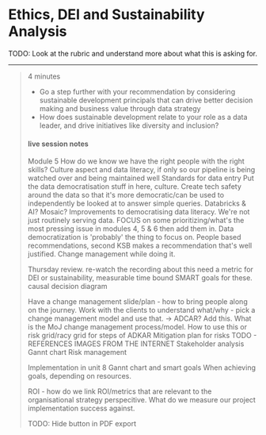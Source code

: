 # Ethics, DEI and Sustainability Analysis

TODO: Look at the rubric and understand more about what this is asking for.

---
> 4 minutes
> * Go a step further with your recommendation by considering sustainable development principals that can drive better decision making and business value through data strategy
> * How does sustainable development relate to your role as a data leader, and drive initiatives like diversity and inclusion?
>
> #### live session notes
> Module 5 
> How do we know we have the right people with the right skills? 
> Culture aspect and data literacy, if only so our pipeline is being watched over and being maintained well
> Standards for data entry
> Put the data democratisation stuff in here, culture.
> Create tech safety around the data so that it's more democratic/can be used to independently be looked at to answer simple queries.
> Databricks & AI? Mosaic? Improvements to democratising data literacy. We're not just routinely serving data.
> FOCUS on some prioritizing/what's the most pressing issue in modules 4, 5 & 6 then add them in.
> Data democratization is 'probably' the thing to focus on. 
> People based recommendations, second KSB makes a recommendation that's well justified. Change management while doing it.
>
> Thursday review. 
> re-watch the recording about this
> need a metric for DEI or sustainability, measurable time bound SMART goals for these. 
> causal decision diagram
> 
> Have a change management slide/plan - how to bring people along on the journey.
> Work with the clients to understand what/why - pick a change management model and use that. -> ADCAR? Add this. What is the MoJ change management process/model. How to use this or risk grid/racy grid for steps of ADKAR
> Mitigation plan for risks
> TODO - REFERENCES IMAGES FROM THE INTERNET
> Stakeholder analysis
> Gannt chart
> Risk management
> 
> Implementation in unit 8
> Gannt chart and smart goals
> When achieving goals, depending on resources.
>
> ROI - how do we link ROI/metrics that are relevant to the organisational strategy perspecitive. What do we measure our project implementation success against.
>
> TODO: Hide button in PDF export
